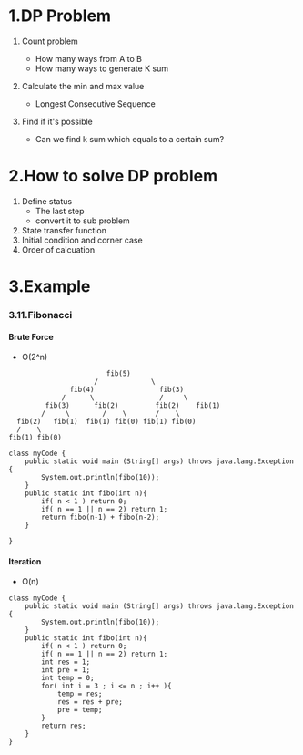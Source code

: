 # 1.DP Problem
1. Count problem
	* How many ways from A to B
	* How many ways to generate K sum

2. Calculate the min and max value
	* Longest Consecutive Sequence

3. Find if it's possible
	* Can we find k sum which equals to a certain sum?

# 2.How to solve DP problem
1. Define status
	* The last step
	* convert it to sub problem
2. State transfer function
3. Initial condition and corner case
4. Order of calcuation



# 3.Example
### 3.11.Fibonacci
#### Brute Force
* O(2^n)

```
                        fib(5)   
                     /             \     
               fib(4)                fib(3)   
             /      \                /     \
         fib(3)      fib(2)         fib(2)    fib(1)
        /     \        /    \       /    \  
  fib(2)   fib(1)  fib(1) fib(0) fib(1) fib(0)
  /    \
fib(1) fib(0)
```

```
class myCode {
    public static void main (String[] args) throws java.lang.Exception {
        System.out.println(fibo(10));        
    }
    public static int fibo(int n){
        if( n < 1 ) return 0;
        if( n == 1 || n == 2) return 1;
        return fibo(n-1) + fibo(n-2);
    }
    
}
```


#### Iteration
* O(n)

```
class myCode {
    public static void main (String[] args) throws java.lang.Exception {
        System.out.println(fibo(10));        
    }
    public static int fibo(int n){
        if( n < 1 ) return 0;
        if( n == 1 || n == 2) return 1;
        int res = 1;
        int pre = 1;
        int temp = 0;
        for( int i = 3 ; i <= n ; i++ ){
            temp = res;
            res = res + pre;
            pre = temp;
        }
        return res;
    }    
}

```